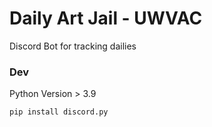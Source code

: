 # Daily Art Jail - UWVAC

Discord Bot for tracking dailies


### Dev
Python Version > 3.9 

``` pip install discord.py ```